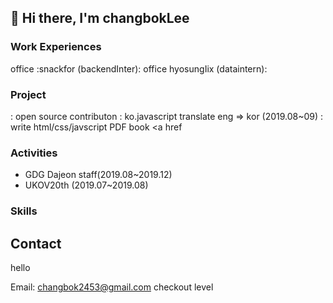 ## 👋 Hi there, I'm changbokLee



### Work Experiences

 office :snackfor (backendInter):
 office hyosungIix (dataintern):

### Project
: open source contributon : ko.javascript translate eng => kor (2019.08~09)
: write html/css/javscript PDF book <a href

### Activities

- GDG Dajeon staff(2019.08~2019.12)
- UKOV20th (2019.07~2019.08)


### Skills


## Contact
hello

Email: changbok2453@gmail.com
checkout level

